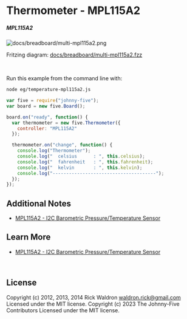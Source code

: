 <!--remove-start-->

# Thermometer - MPL115A2

<!--remove-end-->






##### MPL115A2



![docs/breadboard/multi-mpl115a2.png](breadboard/multi-mpl115a2.png)<br>

Fritzing diagram: [docs/breadboard/multi-mpl115a2.fzz](breadboard/multi-mpl115a2.fzz)

&nbsp;




Run this example from the command line with:
```bash
node eg/temperature-mpl115a2.js
```


```javascript
var five = require("johnny-five");
var board = new five.Board();

board.on("ready", function() {
  var thermometer = new five.Thermometer({
    controller: "MPL115A2"
  });

  thermometer.on("change", function() {
    console.log("Thermometer");
    console.log("  celsius      : ", this.celsius);
    console.log("  fahrenheit   : ", this.fahrenheit);
    console.log("  kelvin       : ", this.kelvin);
    console.log("--------------------------------------");
  });
});


```








## Additional Notes
- [MPL115A2 - I2C Barometric Pressure/Temperature Sensor](https://www.adafruit.com/product/992)


## Learn More

- [MPL115A2 - I2C Barometric Pressure/Temperature Sensor](https://www.adafruit.com/product/992)

&nbsp;

<!--remove-start-->

## License
Copyright (c) 2012, 2013, 2014 Rick Waldron <waldron.rick@gmail.com>
Licensed under the MIT license.
Copyright (c) 2023 The Johnny-Five Contributors
Licensed under the MIT license.

<!--remove-end-->

